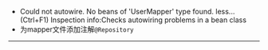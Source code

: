 - Could not autowire. No beans of 'UserMapper' type found. less... (Ctrl+F1) 
  Inspection info:Checks autowiring problems in a bean class
- 为mapper文件添加注解`@Repository`

---

